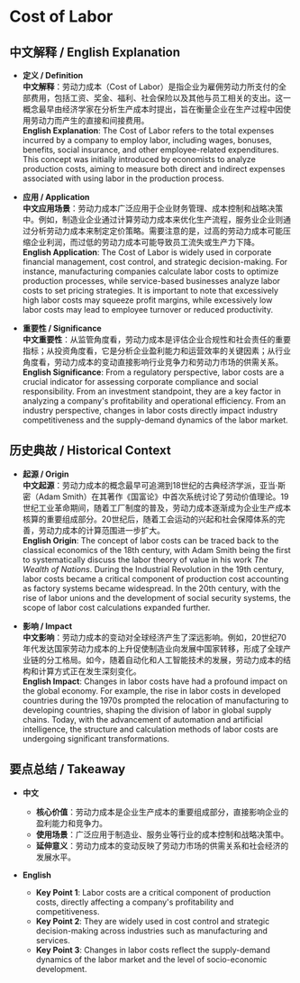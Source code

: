 # Cost of Labor

## 中文解释 / English Explanation

* **定义 / Definition**  
  **中文解释**：劳动力成本（Cost of Labor）是指企业为雇佣劳动力所支付的全部费用，包括工资、奖金、福利、社会保险以及其他与员工相关的支出。这一概念最早由经济学家在分析生产成本时提出，旨在衡量企业在生产过程中因使用劳动力而产生的直接和间接费用。  
  **English Explanation**: The Cost of Labor refers to the total expenses incurred by a company to employ labor, including wages, bonuses, benefits, social insurance, and other employee-related expenditures. This concept was initially introduced by economists to analyze production costs, aiming to measure both direct and indirect expenses associated with using labor in the production process.

* **应用 / Application**  
  **中文应用场景**：劳动力成本广泛应用于企业财务管理、成本控制和战略决策中。例如，制造业企业通过计算劳动力成本来优化生产流程，服务业企业则通过分析劳动力成本来制定定价策略。需要注意的是，过高的劳动力成本可能压缩企业利润，而过低的劳动力成本可能导致员工流失或生产力下降。  
  **English Application**: The Cost of Labor is widely used in corporate financial management, cost control, and strategic decision-making. For instance, manufacturing companies calculate labor costs to optimize production processes, while service-based businesses analyze labor costs to set pricing strategies. It is important to note that excessively high labor costs may squeeze profit margins, while excessively low labor costs may lead to employee turnover or reduced productivity.

* **重要性 / Significance**  
  **中文重要性**：从监管角度看，劳动力成本是评估企业合规性和社会责任的重要指标；从投资角度看，它是分析企业盈利能力和运营效率的关键因素；从行业角度看，劳动力成本的变动直接影响行业竞争力和劳动力市场的供需关系。  
  **English Significance**: From a regulatory perspective, labor costs are a crucial indicator for assessing corporate compliance and social responsibility. From an investment standpoint, they are a key factor in analyzing a company's profitability and operational efficiency. From an industry perspective, changes in labor costs directly impact industry competitiveness and the supply-demand dynamics of the labor market.

## 历史典故 / Historical Context

* **起源 / Origin**  
  **中文起源**：劳动力成本的概念最早可追溯到18世纪的古典经济学派，亚当·斯密（Adam Smith）在其著作《国富论》中首次系统讨论了劳动价值理论。19世纪工业革命期间，随着工厂制度的普及，劳动力成本逐渐成为企业生产成本核算的重要组成部分。20世纪后，随着工会运动的兴起和社会保障体系的完善，劳动力成本的计算范围进一步扩大。  
  **English Origin**: The concept of labor costs can be traced back to the classical economics of the 18th century, with Adam Smith being the first to systematically discuss the labor theory of value in his work *The Wealth of Nations*. During the Industrial Revolution in the 19th century, labor costs became a critical component of production cost accounting as factory systems became widespread. In the 20th century, with the rise of labor unions and the development of social security systems, the scope of labor cost calculations expanded further.

* **影响 / Impact**  
  **中文影响**：劳动力成本的变动对全球经济产生了深远影响。例如，20世纪70年代发达国家劳动力成本的上升促使制造业向发展中国家转移，形成了全球产业链的分工格局。如今，随着自动化和人工智能技术的发展，劳动力成本的结构和计算方式正在发生深刻变化。  
  **English Impact**: Changes in labor costs have had a profound impact on the global economy. For example, the rise in labor costs in developed countries during the 1970s prompted the relocation of manufacturing to developing countries, shaping the division of labor in global supply chains. Today, with the advancement of automation and artificial intelligence, the structure and calculation methods of labor costs are undergoing significant transformations.

## 要点总结 / Takeaway

* **中文**  
  - **核心价值**：劳动力成本是企业生产成本的重要组成部分，直接影响企业的盈利能力和竞争力。  
  - **使用场景**：广泛应用于制造业、服务业等行业的成本控制和战略决策中。  
  - **延伸意义**：劳动力成本的变动反映了劳动力市场的供需关系和社会经济的发展水平。  

* **English**  
  - **Key Point 1**: Labor costs are a critical component of production costs, directly affecting a company's profitability and competitiveness.  
  - **Key Point 2**: They are widely used in cost control and strategic decision-making across industries such as manufacturing and services.  
  - **Key Point 3**: Changes in labor costs reflect the supply-demand dynamics of the labor market and the level of socio-economic development.